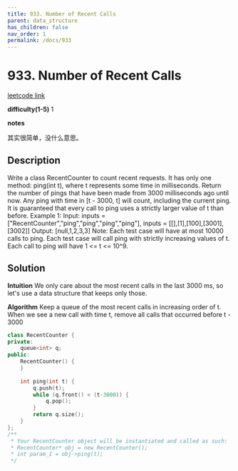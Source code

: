 ```yaml
---
title: 933. Number of Recent Calls
parent: data_structure
has_children: false
nav_order: 1
permalink: /docs/933
---
```

# 933. Number of Recent Calls
[leetcode link](https://leetcode.com/problems/number-of-recent-calls/)

**difficulty(1-5)** 
1

**notes**   

其实很简单，没什么意思。

## Description
Write a class RecentCounter to count recent requests.
It has only one method: ping(int t), where t represents some time in milliseconds.
Return the number of pings that have been made from 3000 milliseconds ago until now.
Any ping with time in [t - 3000, t] will count, including the current ping.
It is guaranteed that every call to ping uses a strictly larger value of t than before.
Example 1:
Input: inputs = ["RecentCounter","ping","ping","ping","ping"], inputs = [[],[1],[100],[3001],[3002]]
Output: [null,1,2,3,3]
Note:
Each test case will have at most 10000 calls to ping.
Each test case will call ping with strictly increasing values of t.
Each call to ping will have 1 <= t <= 10^9.

## Solution

**Intuition**
We only care about the most recent calls in the last 3000 ms, so let's use a data structure that keeps only those.

**Algorithm**
Keep a queue of the most recent calls in increasing order of t. When we see a new call with time t, remove all calls that occurred before t - 3000

```c++
class RecentCounter {
private:
    queue<int> q;
public:
    RecentCounter() {        
    }
    
    int ping(int t) {
        q.push(t);
        while (q.front() < (t-3000)) {
            q.pop();
        }
        return q.size();
    }
};
/**
 * Your RecentCounter object will be instantiated and called as such:
 * RecentCounter* obj = new RecentCounter();
 * int param_1 = obj->ping(t);
 */
```